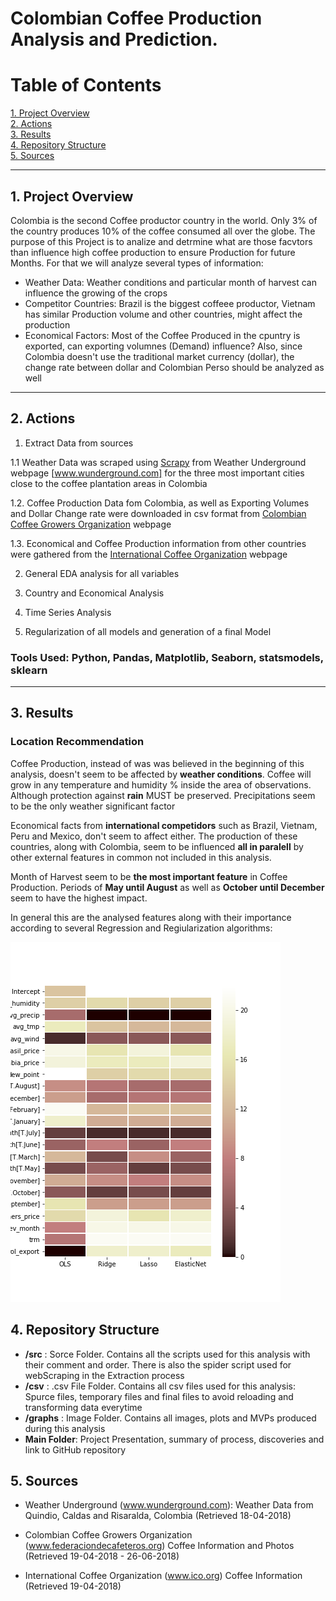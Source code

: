 # Colombian Coffee Production Analysis and Prediction. 

# Table of Contents
[1. Project Overview](#section-a)  
[2. Actions](#section-b)  
[3. Results](#section-c)  
[4. Repository Structure](#section-d)  
[5. Sources](#section-e)


---

## <a name="section-a"></a>1.  Project Overview
Colombia is the second Coffee productor country in the world.  Only 3% of the country produces 10% of the coffee consumed all over the globe.
The purpose of this Project is to analize and detrmine what are those facvtors than influence high coffee production to ensure Production for future Months.
For that we will analyze several types of information:
- Weather Data: Weather conditions and particular month of harvest can influence the growing of the crops
- Competitor Countries: Brazil is the biggest coffeee productor, Vietnam has similar Production volume and other countries, might affect the production
- Economical Factors: Most of the Coffee Produced in the cpuntry is exported, can exporting volumnes (Demand) influence?  Also, since Colombia doesn't use the traditional market currency (dollar), the change rate between dollar and Colombian Perso should be analyzed as well
---

## <a name="section-b"></a>2.  Actions 
1. Extract Data from sources

1.1 Weather Data was scraped using [Scrapy](https://scrapy.org) from Weather Underground webpage [www.wunderground.com] for the three most important cities close to the coffee plantation areas in Colombia
 
1.2. Coffee Production Data fom Colombia, as well as Exporting Volumes and Dollar Change rate were downloaded in csv format from [Colombian Coffee Growers Organization](www.federaciondecafeteros.org) webpage
 
1.3. Economical and Coffee Production information from other countries were gathered from the [International Coffee Organization](www.ico.org) webpage
 
2. General EDA analysis for all variables

3. Country and Economical Analysis

4. Time Series Analysis

5. Regularization of all models and generation of a final Model

### Tools Used: Python, Pandas, Matplotlib, Seaborn, statsmodels, sklearn


---

## <a name="section-c"></a>3.  Results

### Location Recommendation

Coffee Production, instead of was was believed in the beginning of this analysis, doesn't seem to be affected by **weather conditions**.  Coffee will grow in any temperature and humidity % inside the area of observations.  Although protection against **rain** MUST be preserved.  Precipitations seem to be the only weather significant factor

Economical facts from **international competidors** such as Brazil, Vietnam, Peru and Mexico, don't seem to affect either.  The production of these countries, along with Colombia, seem to be influenced **all in paralell** by other external features in common not included in this analysis.

Month of Harvest seem to be **the most important feature** in Coffee Production.  Periods of **May until August** as well as **October until December** seem to have the highest impact.

In general this are the analysed features along with their importance according to several Regression and Regiularization algorithms:

![Feature Importance](graphs/Regularization_ImportanceHeatMap.png)


## <a name="section-d"></a>4.  Repository Structure
* **/src** : Sorce Folder.  Contains all the scripts used for this analysis with their comment and order.  There is also the spider script used for webScraping in the Extraction process
* **/csv** : .csv File Folder.  Contains all csv files used for this analysis: Spurce files, temporary files and final files to avoid reloading and transforming data everytime
* **/graphs** : Image Folder.  Contains all images, plots and MVPs produced during this analysis
* **Main Folder**: Project Presentation, summary of process, discoveries and link to GitHub repository


## <a name="section-e"></a>5.  Sources
* Weather Underground (www.wunderground.com):  Weather Data from Quindio, Caldas and Risaralda, Colombia (Retrieved 18-04-2018)


* Colombian Coffee Growers Organization (www.federaciondecafeteros.org) Coffee Information and Photos (Retrieved 19-04-2018 - 26-06-2018)


* International Coffee Organization (www.ico.org) Coffee Information (Retrieved 19-04-2018)

